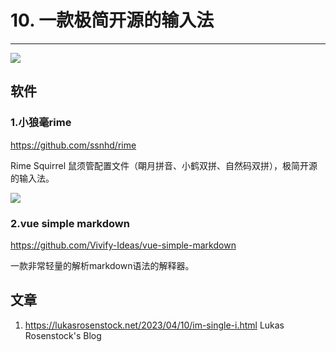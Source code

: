 # 10. 一款极简开源的输入法

---

![](https://cdn.staticaly.com/gh/lovezsh/pic-cdn@main/20230410/66c9476abc9c50b9016a9d466234bde.3kpc7008yk80.webp)

## 软件
### 1.小狼毫rime
https://github.com/ssnhd/rime

Rime Squirrel 鼠须管配置文件（朙月拼音、小鹤双拼、自然码双拼），极简开源的输入法。

![](https://cdn.staticaly.com/gh/lovezsh/pic-cdn@main/20230413/image.n89rns68nwg.png)

### 2.vue simple markdown
https://github.com/Vivify-Ideas/vue-simple-markdown

一款非常轻量的解析markdown语法的解释器。

## 文章

1. https://lukasrosenstock.net/2023/04/10/im-single-i.html Lukas Rosenstock's Blog
